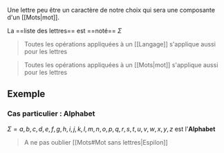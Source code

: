 Une lettre peu être un caractère de notre choix qui sera une composante d'un [[Mots|mot]].

La ==liste des lettres== est ==noté== $\Sigma$

> Toutes les opérations appliquées à un [[Langage]] s'applique aussi pour les lettres

> Toutes les opérations appliquées à un [[Mots|mot]] s'applique aussi pour les lettres

## Exemple
### Cas particulier : Alphabet
$\Sigma = {a,b,c,d,e,f,g,h,i,j,k,l,m,n,o,p,q,r,s,t,u,v,w,x,y,z}$ est l'**Alphabet**
> A ne pas oublier [[Mots#Mot sans lettres|Espilon]]